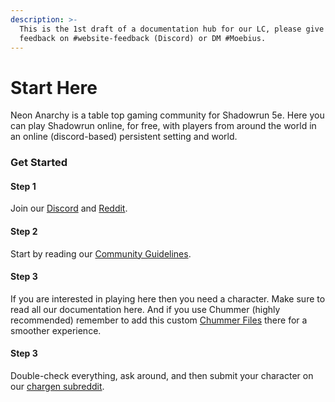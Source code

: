 ```yaml
---
description: >-
  This is the 1st draft of a documentation hub for our LC, please give us
  feedback on #website-feedback (Discord) or DM #Moebius.
---
```


# Start Here

Neon Anarchy is a table top gaming community for Shadowrun 5e. Here you can play Shadowrun online, for free, with players from around the world in an online \(discord-based\) persistent setting and world.

### Get Started

#### Step 1

Join our [Discord](https://discord.gg/eaX2jxG) and [Reddit](https://www.reddit.com/r/NeonAnarchy/).

#### Step 2

Start by reading our [Community Guidelines](https://discord.com/channels/723562333548314634/741294704649306212/745260788020674590).

#### Step 3

If you are interested in playing here then you need a character. Make sure to read all our documentation here. And if you use Chummer \(highly recommended\) remember to add this custom [Chummer Files](https://drive.google.com/drive/folders/1OGsaS8BzSKhYGpYyW9fB5RxzvSfhoAm5) there for a smoother experience.

#### Step 3

Double-check everything, ask around, and then submit your character on our [chargen subreddit](https://www.reddit.com/r/NeonChargen/).

